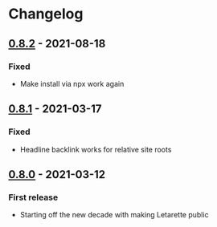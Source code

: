 # Changelog
## [0.8.2] - 2021-08-18
### Fixed
- Make install via npx work again

## [0.8.1] - 2021-03-17
### Fixed
- Headline backlink works for relative site roots

## [0.8.0] - 2021-03-12
### First release
- Starting off the new decade with making Letarette public

[0.8.2]: https://github.com/erkkah/sheetleeten/compare/v0.8.1...v0.8.2
[0.8.1]: https://github.com/erkkah/sheetleeten/compare/v0.8.0...v0.8.1
[0.8.0]: https://github.com/erkkah/sheetleeten/releases/tag/v0.8.0

